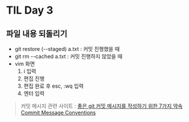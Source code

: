# TIL Day 3
## 파일 내용 되돌리기
- git restore (--staged) a.txt : 커밋 진행했을 때
- git rm --cached a.txt : 커밋 진행하지 않았을 때
- vim 화면
    1. i 입력
    2. 편집 진행
    3. 편집 완료 후 esc, :wq 입력
    4. 엔터 입력

> 커밋 메시지 관련 사이트 : [좋은 git 커밋 메시지를 작성하기 위한 7가지 약속](https://meetup.toast.com/posts/106) [Commit Message Conventions](https://gist.github.com/stephenparish/9941e89d80e2bc58a153)